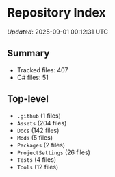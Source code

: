 # Repository Index

_Updated_: 2025-09-01 00:12:31 UTC

## Summary
- Tracked files: 407
- C# files: 51

## Top-level
- `.github` (1 files)
- `Assets` (204 files)
- `Docs` (142 files)
- `Mods` (5 files)
- `Packages` (2 files)
- `ProjectSettings` (26 files)
- `Tests` (4 files)
- `Tools` (12 files)
